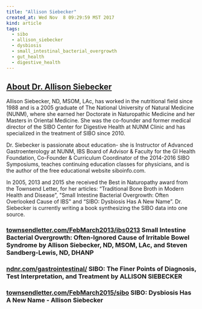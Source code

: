 ```yaml
---
title: "Allison Siebecker"
created_at: Wed Nov  8 09:29:59 MST 2017
kind: article
tags:
  - sibo
  - allison_siebecker
  - dysbiosis
  - small_intestinal_bacterial_overgrowth
  - gut_health
  - digestive_health
---
```


<h2>
  <a href="http://www.siboinfo.com/about-dr-siebecker.html" target="_blank">About Dr. Allison Siebecker</a>
</h2>

Allison Siebecker, ND, MSOM, LAc, has worked in the nutritional field
since 1988 and is a 2005 graduate of The National University of Natural
Medicine (NUNM), where she earned her Doctorate in Naturopathic Medicine
and her Masters in Oriental Medicine.  She was the co-founder and former
medical director of the SIBO Center for Digestive Health at NUNM Clinic
and has specialized in the treatment of SIBO since 2010.

Dr. Siebecker is passionate about education- she is Instructor of Advanced
Gastroenterology at NUNM, IBS Board of Advisor & Faculty for the GI
Health Foundation, Co-Founder & Curriculum Coordinator of the 2014-2016
SIBO Symposiums, teaches continuing education classes for physicians,
and is the author of the free educational website siboinfo.com.

In 2005, 2013 and 2015 she received the Best in Naturopathy award from
the Townsend Letter, for her articles: “Traditional Bone Broth in
Modern Health and Disease”, "Small Intestine Bacterial Overgrowth:
Often Overlooked Cause of IBS" and “SIBO: Dysbiosis Has A New
Name”. Dr. Siebecker is currently writing a book synthesizing the SIBO
data into one source.

<h3>
  <a href="http://www.townsendletter.com/FebMarch2013/ibs0213.html" target="_blank">townsendletter.com/FebMarch2013/ibs0213</a>
  Small Intestine Bacterial Overgrowth:
  Often-Ignored Cause of Irritable Bowel Syndrome
  by Allison Siebecker, ND, MSOM, LAc, and
  Steven Sandberg-Lewis, ND, DHANP
</h3>

<h3>
  <a href="http://ndnr.com/gastrointestinal/sibo/" target="_blank">ndnr.com/gastrointestinal/</a>
  SIBO: The Finer Points of Diagnosis, Test Interpretation, and Treatment by ALLISON SIEBECKER
<h3>

<h3>
  <a href="http://www.townsendletter.com/FebMarch2015/sibo0215_2.html" target="_blank">townsendletter.com/FebMarch2015/sibo</a>
  SIBO: Dysbiosis Has A New Name - Allison Siebecker
<h3>

<!--
html boilerplate
<a href="" target="_blank"></a>
<a name=""></a>
<img src="" width="400px">
<ul>
  <li></li>
</ul>
<pre>
</pre>
<p style="margin-bottom: 2em;"></p>
<hr style="border: 0; height: 3px; background: #333; background-image: linear-gradient(to right, #ccc, #333, #ccc);">
<pre><code>
</code></pre>
<math xmlns='http://www.w3.org/1998/Math/MathML' display='block'>
</math>
-->
